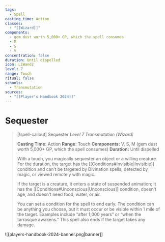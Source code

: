 ```yaml
---
tags:
  - Spell
casting_time: Action
classes:
  - "[[Wizard]]"
components:
  - gem dust worth 5,000+ GP, which the spell consumes
  - M
  - S
  - V
concentration: false
duration: Until dispelled
icon: LiWand2
level: 7
range: Touch
ritual: false
schools:
  - Transmutation
sources:
  - "[[Player's Handbook 2024]]"
---
```


# Sequester

>[!spell-callout] Sequester
>_Level 7 Transmutation (Wizard)_
>
>**Casting Time:** Action
>**Range:** Touch
>**Components:** V, S, M (gem dust worth 5,000+ GP, which the spell consumes)
>**Duration:** Until dispelled
>
>With a touch, you magically sequester an object or a willing creature. For the duration, the target has the [[Conditions#Invisible\|Invisible]] condition and can't be targeted by Divination spells, detected by magic, or viewed remotely with magic.
>
>If the target is a creature, it enters a state of suspended animation; it has the [[Conditions#Unconscious\|Unconscious]] condition, doesn't age, and doesn't need food, water, or air.
>
>You can set a condition for the spell to end early. The condition can be anything you choose, but it must occur or be visible within 1 mile of the target. Examples include “after 1,000 years” or “when the tarrasque awakens.” This spell also ends if the target takes any damage.


![[players-handbook-2024-banner.png|banner]]
